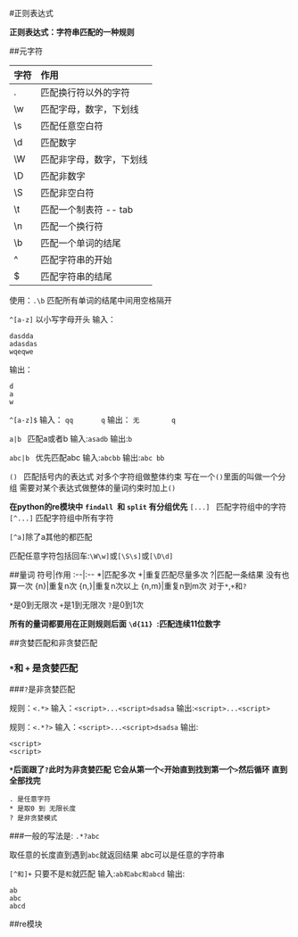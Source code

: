 #正则表达式

**正则表达式：字符串匹配的一种规则**

##元字符

字符|作用
:--|:--
.|匹配换行符以外的字符
\w|匹配字母，数字，下划线
\s|匹配任意空白符
\d|匹配数字
\W|匹配非字母，数字，下划线
\D|匹配非数字
\S|匹配非空白符
\t|匹配一个制表符 -- tab
\n|匹配一个换行符
\b|匹配一个单词的结尾
^|匹配字符串的开始
$|匹配字符串的结尾

使用：`.\b` 匹配所有单词的结尾中间用空格隔开

`^[a-z]` 以小写字母开头
输入：
```
dasdda
adasdas
wqeqwe
```
输出：
```
d
a
w
```
`^[a-z]$`
输入：
`qq       q`
输出：
`无        q`

`a|b `  匹配a或者b
输入:`asadb` 
输出:`b` 

`abc|b `  优先匹配abc
输入:`abcbb`
输出:`abc bb`

`() `     匹配括号内的表达式
对多个字符组做整体约束
写在一个`()`里面的叫做一个分组
需要对某个表达式做整体的量词约束时加上`()`

**在python的re模块中**
**`findall `和 `split` 有分组优先**
`[...] `  匹配字符组中的字符
`[^...]`  匹配字符组中所有字符

`[^a]`除了a其他的都匹配

匹配任意字符包括回车:`\W\w]`或`[\S\s]`或`[\D\d]`

##量词
符号|作用
:--|:--
*|匹配多次
+|重复匹配尽量多次
?|匹配一条结果 没有也算一次
{n}|重复n次
{n,}|重复n次以上
{n,m}|重复n到m次
对于`*`,`+`和`?`

`*`是0到无限次
`+`是1到无限次
`?`是0到1次

**所有的量词都要用在正则规则后面**
**`\d{11} `:匹配连续11位数字**

##贪婪匹配和非贪婪匹配

### `*`和 `+` 是贪婪匹配

###`?`是非贪婪匹配

规则：`<.*>`
输入：`<script>...<script>dsadsa`
输出:`<script>...<script>`

规则：`<.*?>`
输入：`<script>...<script>dsadsa`
输出:
```
<script>
<script>
```
**`*`后面跟了`?`此时为非贪婪匹配**
**它会从第一个`<`开始直到找到第一个`>`然后循环**
**直到全部找完**
```
. 是任意字符
* 是取0 到 无限长度
? 是非贪婪模式
```

###一般的写法是:
`.*?abc`


取任意的长度直到遇到`abc`就返回结果
abc可以是任意的字符串

`[^和]+` 只要不是`和`就匹配
输入:`ab和abc和abcd`
输出:
```
ab
abc
abcd
```

##re模块



